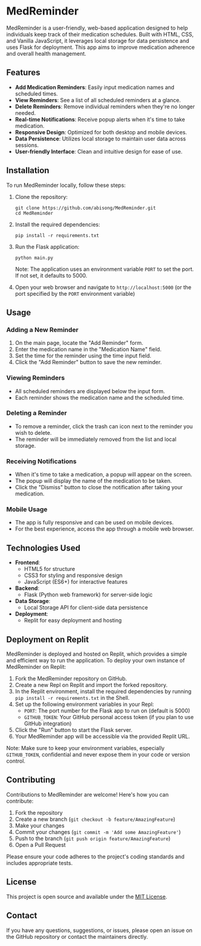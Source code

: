 # MedReminder

MedReminder is a user-friendly, web-based application designed to help individuals keep track of their medication schedules. Built with HTML, CSS, and Vanilla JavaScript, it leverages local storage for data persistence and uses Flask for deployment. This app aims to improve medication adherence and overall health management.

## Features

- **Add Medication Reminders**: Easily input medication names and scheduled times.
- **View Reminders**: See a list of all scheduled reminders at a glance.
- **Delete Reminders**: Remove individual reminders when they're no longer needed.
- **Real-time Notifications**: Receive popup alerts when it's time to take medication.
- **Responsive Design**: Optimized for both desktop and mobile devices.
- **Data Persistence**: Utilizes local storage to maintain user data across sessions.
- **User-friendly Interface**: Clean and intuitive design for ease of use.

## Installation

To run MedReminder locally, follow these steps:

1. Clone the repository:
   ```
   git clone https://github.com/abisong/MedReminder.git
   cd MedReminder
   ```

2. Install the required dependencies:
   ```
   pip install -r requirements.txt
   ```

3. Run the Flask application:
   ```
   python main.py
   ```

   Note: The application uses an environment variable `PORT` to set the port. If not set, it defaults to 5000.

4. Open your web browser and navigate to `http://localhost:5000` (or the port specified by the `PORT` environment variable)

## Usage

### Adding a New Reminder

1. On the main page, locate the "Add Reminder" form.
2. Enter the medication name in the "Medication Name" field.
3. Set the time for the reminder using the time input field.
4. Click the "Add Reminder" button to save the new reminder.

### Viewing Reminders

- All scheduled reminders are displayed below the input form.
- Each reminder shows the medication name and the scheduled time.

### Deleting a Reminder

- To remove a reminder, click the trash can icon next to the reminder you wish to delete.
- The reminder will be immediately removed from the list and local storage.

### Receiving Notifications

- When it's time to take a medication, a popup will appear on the screen.
- The popup will display the name of the medication to be taken.
- Click the "Dismiss" button to close the notification after taking your medication.

### Mobile Usage

- The app is fully responsive and can be used on mobile devices.
- For the best experience, access the app through a mobile web browser.

## Technologies Used

- **Frontend**:
  - HTML5 for structure
  - CSS3 for styling and responsive design
  - JavaScript (ES6+) for interactive features
- **Backend**:
  - Flask (Python web framework) for server-side logic
- **Data Storage**:
  - Local Storage API for client-side data persistence
- **Deployment**:
  - Replit for easy deployment and hosting

## Deployment on Replit

MedReminder is deployed and hosted on Replit, which provides a simple and efficient way to run the application. To deploy your own instance of MedReminder on Replit:

1. Fork the MedReminder repository on GitHub.
2. Create a new Repl on Replit and import the forked repository.
3. In the Replit environment, install the required dependencies by running `pip install -r requirements.txt` in the Shell.
4. Set up the following environment variables in your Repl:
   - `PORT`: The port number for the Flask app to run on (default is 5000)
   - `GITHUB_TOKEN`: Your GitHub personal access token (if you plan to use GitHub integration)
5. Click the "Run" button to start the Flask server.
6. Your MedReminder app will be accessible via the provided Replit URL.

Note: Make sure to keep your environment variables, especially `GITHUB_TOKEN`, confidential and never expose them in your code or version control.

## Contributing

Contributions to MedReminder are welcome! Here's how you can contribute:

1. Fork the repository
2. Create a new branch (`git checkout -b feature/AmazingFeature`)
3. Make your changes
4. Commit your changes (`git commit -m 'Add some AmazingFeature'`)
5. Push to the branch (`git push origin feature/AmazingFeature`)
6. Open a Pull Request

Please ensure your code adheres to the project's coding standards and includes appropriate tests.

## License

This project is open source and available under the [MIT License](LICENSE).

## Contact

If you have any questions, suggestions, or issues, please open an issue on the GitHub repository or contact the maintainers directly.
